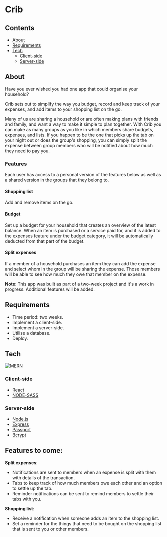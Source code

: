 # Crib


## Contents

 - [About](https://github.com/SteveMobs-Salt/SteveMobsProject#About)
 - [Requirements](https://github.com/ISteveMobs-Salt/SteveMobsProject#Hackathon-requirements)
 - [Tech](https://github.com/SteveMobs-Salt/SteveMobsProject#tech)
    - [Client-side](https://github.com/SteveMobs-Salt/SteveMobsProject#frontend)
    - [Server-side](https://github.com/SteveMobs-Salt/SteveMobsProject#backend)
 
 ## About
 
Have you ever wished you had one app that could organise your household? 

Crib sets out to simplify the way you budget, record and keep track of your expenses, and add items to your shopping list on the go. 

Many of us are sharing a household or are often making plans with friends and family, and want a way to make it simple to plan together. With Crib you can make as many groups as you like in which members share budgets, expenses, and lists. If you happen to be the one that picks up the tab on your night out or does the group's shopping, you can simply split the expense between group members who will be notified about how much they need to pay you. 

### Features

Each user has access to a personal version of the features below as well as a shared version in the groups that they belong to. 

#### Shopping list

Add and remove items on the go.

#### Budget

Set up a budget for your household that creates an overview of the latest balance.
When an item is purchased or a service paid for, and it is added to the expenses feature under the budget category, it will be automatically deducted from that part of the budget.

#### Split expenses

If a member of a household purchases an item they can add the expense and select whom in the group will be sharing the expense. Those members will be able to see how much they owe that member on the expense. 

__Note__: This app was built as part of a two-week project and it's a work in progress.
Additional features will be added.

## Requirements

- Time period: two weeks.
- Implement a client-side.
- Implement a server-side.
- Utilise a database.
- Deploy.

## Tech

![MERN ](https://user-images.githubusercontent.com/46241840/91302318-91819f00-e7a6-11ea-9818-f267873ede8a.png)

### Client-side

- [React](https://reactjs.org/)
- [NODE-SASS](https://github.com/sass/node-sass)

### Server-side

- [Node.js](https://nodejs.org/en/)
- [Express](http://expressjs.com/)
- [Passport](http://www.passportjs.org/)
- [Bcrypt](https://www.npmjs.com/package/bcrypt)

## Features to come: 

__Split expenses__: 
- Notifications are sent to members when an expense is split with them with details of the transaction.
- Tabs to keep track of how much members owe each other and an option to settle up the tab.
- Reminder notifications can be sent to remind members to settle their tabs with you.

__Shopping list__: 
- Receive a notification when someone adds an item to the shopping list. 
- Set a reminder for the things that need to be bought on the shopping list that is sent to you or other members.
